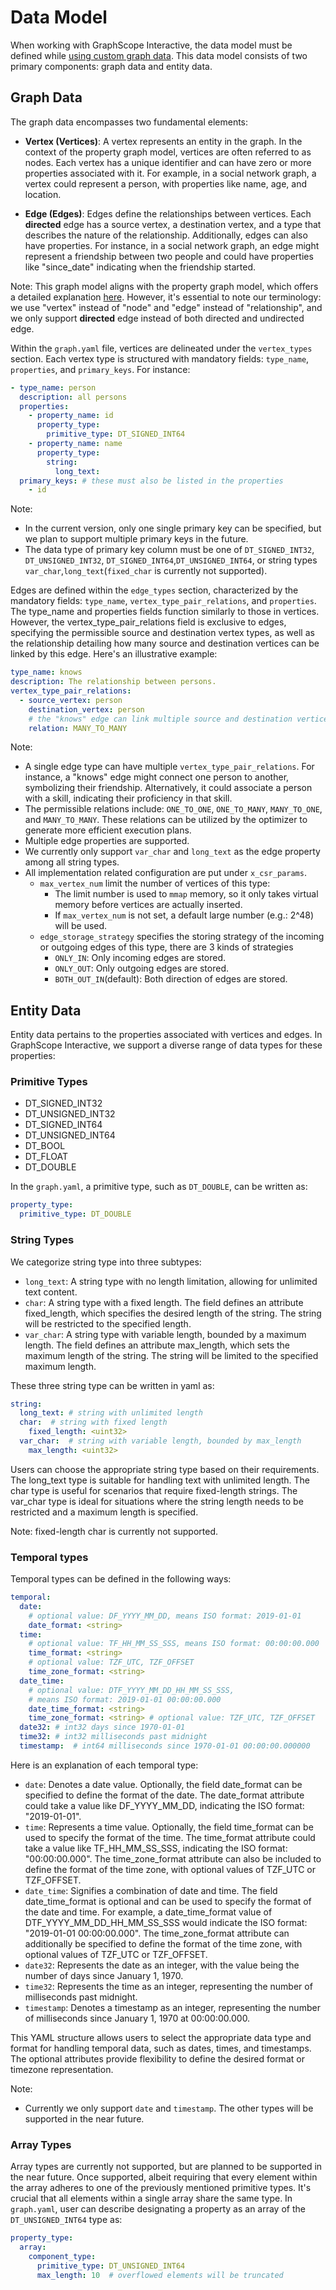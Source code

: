 # Data Model

When working with GraphScope Interactive, the data model must be defined while [using custom graph data](./custom_graph_data). This data model consists of two primary components: graph data and entity data.

## Graph Data
The graph data encompasses two fundamental elements:

- **Vertex (Vertices)**: A vertex represents an entity in the graph. In the context of the property graph model, vertices are often referred to as nodes. Each vertex has a unique identifier and can have zero or more properties associated with it. For example, in a social network graph, a vertex could represent a person, with properties like name, age, and location.

- **Edge (Edges)**: Edges define the relationships between vertices. Each **directed** edge has a source vertex, a destination vertex, and a type that describes the nature of the relationship. Additionally, edges can also have properties. For instance, in a social network graph, an edge might represent a friendship between two people and could have properties like "since_date" indicating when the friendship started.

Note: This graph model aligns with the property graph model, which offers a detailed explanation [here](https://subscription.packtpub.com/book/data/9781784393441/1/ch01lvl1sec09/the-property-graph-model). However, it's essential to note our terminology: we use "vertex" instead of "node" and "edge" instead of "relationship", and we only support **directed** edge instead of both directed and undirected edge. 

Within the `graph.yaml` file, vertices are delineated under the `vertex_types` section. Each vertex type is structured with mandatory fields: `type_name`, `properties`, and `primary_keys`. For instance:

```yaml
- type_name: person
  description: all persons
  properties:
    - property_name: id
      property_type:
        primitive_type: DT_SIGNED_INT64
    - property_name: name
      property_type:
        string:
          long_text:
  primary_keys: # these must also be listed in the properties
    - id  
```

Note:
- In the current version, only one single primary key can be specified, but we plan to support multiple primary keys in the future. 
- The data type of primary key column must be one of `DT_SIGNED_INT32`, `DT_UNSIGNED_INT32`, `DT_SIGNED_INT64`,`DT_UNSIGNED_INT64`, or string types `var_char`,`long_text`(`fixed_char` is currently not supported).

Edges are defined within the `edge_types` section, characterized by the mandatory fields: `type_name`, `vertex_type_pair_relations`, and `properties`. The type_name and properties fields function similarly to those in vertices. However, the vertex_type_pair_relations field is exclusive to edges, specifying the permissible source and destination vertex types, as well as the relationship detailing how many source and destination vertices can be linked by this edge. Here's an illustrative example:
```yaml
type_name: knows
description: The relationship between persons.
vertex_type_pair_relations:
  - source_vertex: person
    destination_vertex: person
    # the "knows" edge can link multiple source and destination vertices
    relation: MANY_TO_MANY  
```

Note: 
- A single edge type can have multiple `vertex_type_pair_relations`. For instance, a "knows" edge might connect one person to another, symbolizing their friendship. Alternatively, it could associate a person with a skill, indicating their proficiency in that skill.
- The permissible relations include: `ONE_TO_ONE`, `ONE_TO_MANY`, `MANY_TO_ONE`, and `MANY_TO_MANY`. These relations can be utilized by the optimizer to generate more efficient execution plans.
- Multiple edge properties are supported.
- We currently only support `var_char` and `long_text` as the edge property among all string types.
- All implementation related configuration are put under `x_csr_params`.
  - `max_vertex_num` limit the number of vertices of this type:
    - The limit number is used to `mmap` memory, so it only takes virtual memory before vertices are actually inserted.
    - If `max_vertex_num` is not set, a default large number (e.g.: 2^48) will be used.
  - `edge_storage_strategy` specifies the storing strategy of the incoming or outgoing edges of this type, there are 3 kinds of strategies
    - `ONLY_IN`: Only incoming edges are stored.
    - `ONLY_OUT`: Only outgoing edges are stored.
    - `BOTH_OUT_IN`(default): Both direction of edges are stored.
 

## Entity Data

Entity data pertains to the properties associated with vertices and edges. In GraphScope Interactive, we support a diverse range of data types for these properties:

### Primitive Types
- DT_SIGNED_INT32
- DT_UNSIGNED_INT32
- DT_SIGNED_INT64
- DT_UNSIGNED_INT64
- DT_BOOL
- DT_FLOAT
- DT_DOUBLE

In the `graph.yaml`, a primitive type, such as `DT_DOUBLE`, can be written as:
```yaml
property_type:
  primitive_type: DT_DOUBLE
```

### String Types


We categorize string type into three subtypes:
- `long_text`: A string type with no length limitation, allowing for unlimited text content.
- `char`: A string type with a fixed length. The field defines an attribute fixed_length, which specifies the desired length of the string. The string will be restricted to the specified length.
- `var_char`: A string type with variable length, bounded by a maximum length. The field defines an attribute max_length, which sets the maximum length of the string. The string will be limited to the specified maximum length.

These three string type can be written in yaml as:

```yaml
string:
  long_text: # string with unlimited length
  char:  # string with fixed length
    fixed_length: <uint32>
  var_char:  # string with variable length, bounded by max_length
    max_length: <uint32>
```

Users can choose the appropriate string type based on their requirements. The long_text type is suitable for handling text with unlimited length. The char type is useful for scenarios that require fixed-length strings. The var_char type is ideal for situations where the string length needs to be restricted and a maximum length is specified.

Note: fixed-length char is currently not supported.


### Temporal types

Temporal types can be defined in the following ways:

```yaml
temporal:
  date:
    # optional value: DF_YYYY_MM_DD, means ISO format: 2019-01-01
    date_format: <string> 
  time:
    # optional value: TF_HH_MM_SS_SSS, means ISO format: 00:00:00.000
    time_format: <string>
    # optional value: TZF_UTC, TZF_OFFSET
    time_zone_format: <string>
  date_time:
    # optional value: DTF_YYYY_MM_DD_HH_MM_SS_SSS,
    # means ISO format: 2019-01-01 00:00:00.000
    date_time_format: <string>
    time_zone_format: <string> # optional value: TZF_UTC, TZF_OFFSET
  date32: # int32 days since 1970-01-01
  time32: # int32 milliseconds past midnight
  timestamp:  # int64 milliseconds since 1970-01-01 00:00:00.000000
```

Here is an explanation of each temporal type:
- `date`: Denotes a date value. Optionally, the field date_format can be specified to define the format of the date. The date_format attribute could take a value like DF_YYYY_MM_DD, indicating the ISO format: "2019-01-01".
- `time`: Represents a time value. Optionally, the field time_format can be used to specify the format of the time. The time_format attribute could take a value like TF_HH_MM_SS_SSS, indicating the ISO format: "00:00:00.000". The time_zone_format attribute can also be included to define the format of the time zone, with optional values of TZF_UTC or TZF_OFFSET.
- `date_time`: Signifies a combination of date and time. The field date_time_format is optional and can be used to specify the format of the date and time. For example, a date_time_format value of DTF_YYYY_MM_DD_HH_MM_SS_SSS would indicate the ISO format: "2019-01-01 00:00:00.000". The time_zone_format attribute can additionally be specified to define the format of the time zone, with optional values of TZF_UTC or TZF_OFFSET.
- `date32`: Represents the date as an integer, with the value being the number of days since January 1, 1970.
- `time32`: Represents the time as an integer, representing the number of milliseconds past midnight.
- `timestamp`: Denotes a timestamp as an integer, representing the number of milliseconds since January 1, 1970 at 00:00:00.000.

This YAML structure allows users to select the appropriate data type and format for handling temporal data, such as dates, times, and timestamps. The optional attributes provide flexibility to define the desired format or timezone representation.

Note: 
- Currently we only support `date` and `timestamp`. The other types will be supported in the near future.

### Array Types

Array types are currently not supported, but are planned to be supported in the near future.
Once supported, albeit requiring that every element within the array adheres to one of the previously mentioned primitive types. 
It's crucial that all elements within a single array share the same type. In `graph.yaml`, user can describe designating a property as an array of the `DT_UNSIGNED_INT64` type as:

```yaml
property_type:
  array:
    component_type: 
      primitive_type: DT_UNSIGNED_INT64
      max_length: 10  # overflowed elements will be truncated
```
